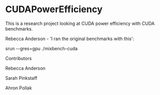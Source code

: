 # CUDAPowerEfficiency
This is a research project looking at CUDA power efficiency with CUDA benchmarks.

Rebecca Anderson - 'I ran the original benchmarks with this':

srun --gres=gpu ./mixbench-cuda

Contributors

Rebecca Anderson

Sarah Pinkstaff

Ahron Pollak
